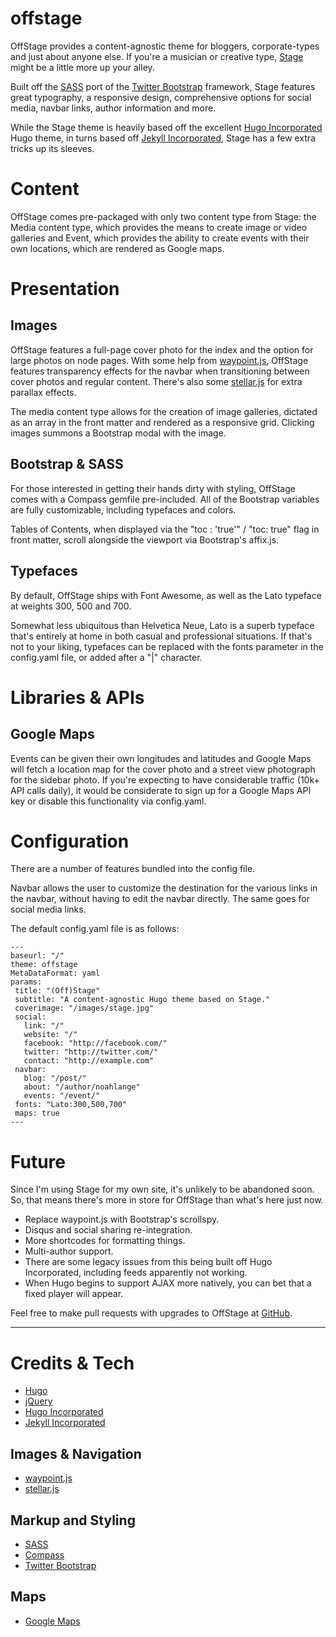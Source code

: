 offstage
========

OffStage provides a content-agnostic theme for bloggers, corporate-types and just about anyone else. If you're a musician or creative type, [Stage](https://github.com/noahlange/stage) might be a little more up your alley.

Built off the [SASS](http://sass-lang.com/) port of the [Twitter Bootstrap](http://getbootstrap.com/) framework, Stage features great typography, a responsive design, comprehensive options for social media, navbar links, author information and more.

While the Stage theme is heavily based off the excellent [Hugo Incorporated](https://github.com/nilproductions/hugo-incorporated) Hugo theme, in turns based off [Jekyll Incorporated](https://github.com/kippt/jekyll-incorporated), Stage has a few extra tricks up its sleeves.

# Content

OffStage comes pre-packaged with only two content type from Stage: the Media content type, which provides the means to create image or video galleries and Event, which provides the ability to create events with their own locations, which are rendered as Google maps.

# Presentation

## Images

OffStage features a full-page cover photo for the index and the option for large photos on node pages. With some help from [waypoint.js](http://imakewebthings.com/jquery-waypoints/), OffStage features  transparency effects for the navbar when transitioning between cover photos and regular content. There's also some [stellar.js](http://markdalgleish.com/projects/stellar.js/) for extra parallax effects.

The media content type allows for the creation of image galleries, dictated as an array in the front matter and rendered as a responsive grid. Clicking images summons a Bootstrap modal with the image.

## Bootstrap & SASS

For those interested in getting their hands dirty with styling, OffStage comes with a Compass gemfile  pre-included. All of the Bootstrap variables are fully customizable, including typefaces and colors.

Tables of Contents, when displayed via the "toc : 'true'" / "toc: true" flag in front matter, scroll alongside the viewport via Bootstrap's affix.js.

## Typefaces

By default, OffStage ships with Font Awesome, as well as the Lato typeface at weights 300, 500 and 700.

Somewhat less ubiquitous than Helvetica Neue, Lato is a superb typeface that's entirely at home in both casual and professional situations. If that's not to your liking, typefaces can be replaced with the fonts parameter in the config.yaml file, or added after a "|" character.

# Libraries & APIs

## Google Maps

Events can be given their own longitudes and latitudes and Google Maps will fetch a location map for the cover photo and a street view photograph for the sidebar photo. If you're expecting to have considerable traffic (10k+ API calls daily), it would be considerate to sign up for a Google Maps API key or disable this functionality via config.yaml.

# Configuration

There are a number of features bundled into the config file.

Navbar allows the user to customize the destination for the various links in the navbar, without having to edit the navbar directly. The same goes for social media links.

The default config.yaml file is as follows:

```
---
baseurl: "/"
theme: offstage
MetaDataFormat:	yaml
params:
 title: "(Off)Stage"
 subtitle: "A content-agnostic Hugo theme based on Stage."
 coverimage: "/images/stage.jpg"
 social:
   link: "/"
   website: "/"
   facebook: "http://facebook.com/"
   twitter: "http://twitter.com/"
   contact: "http://example.com"
 navbar:
   blog: "/post/"
   about: "/author/noahlange"
   events: "/event/"
 fonts: "Lato:300,500,700"
 maps: true
---
```

# Future

Since I'm using Stage for my own site, it's unlikely to be abandoned soon. So, that means there's more in store for OffStage than what's here just now.

- Replace waypoint.js with Bootstrap's scrollspy.
- Disqus and social sharing re-integration.
- More shortcodes for formatting things.
- Multi-author support.
- There are some legacy issues from this being built off Hugo Incorporated, including feeds apparently not working.
- When Hugo begins to support AJAX more natively, you can bet that a fixed player will appear.

Feel free to make pull requests with upgrades to OffStage at [GitHub](http://github.com/noahlange/offstage).

***

# Credits & Tech
* [Hugo](http://hugo.spf13.com)
* [jQuery](http://jquery.org)
* [Hugo Incorporated](https://github.com/nilproductions/hugo-incorporated)
* [Jekyll Incorporated](https://github.com/kippt/jekyll-incorporated)

## Images & Navigation
* [waypoint.js](http://imakewebthings.com/jquery-waypoints/)
* [stellar.js](http://markdalgleish.com/projects/stellar.js/)

## Markup and Styling
* [SASS](http://sass-lang.com/)
* [Compass](http://compass-style.org/)
* [Twitter Bootstrap](http://getbootstrap.com/)

## Maps
* [Google Maps](google.com/maps)
